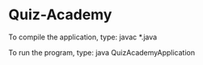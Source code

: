 # Quiz-Academy

To compile the application, type:
    javac *.java

To run the program, type:
    java QuizAcademyApplication
